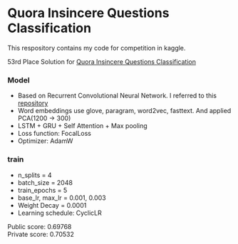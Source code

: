 # Quora Insincere Questions Classification

This respository contains my code for competition in kaggle.


53rd Place Solution for [Quora Insincere Questions Classification](https://www.kaggle.com/c/quora-insincere-questions-classification "Quora Insincere Questions Classification")


### Model
- Based on Recurrent Convolutional Neural Network. I referred to this [repository](https://github.com/AnubhavGupta3377/Text-Classification-Models-Pytorch/tree/master/Model_RCNN)
- Word embeddings use glove, paragram, word2vec, fasttext. And applied PCA(1200 → 300)
- LSTM + GRU + Self Attention + Max pooling
- Loss function: FocalLoss
- Optimizer: AdamW

### train
- n_splits = 4
- batch_size = 2048
- train_epochs = 5
- base_lr, max_lr = 0.001, 0.003  
- Weight Decay = 0.0001
- Learning schedule: CyclicLR


Public score: 0.69768    
Private score: 0.70532

